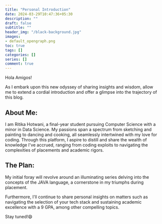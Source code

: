 ```yaml
---
title: "Personal Introduction"
date: 2024-03-29T10:47:36+05:30
description: ""
draft: false
subtitle: ""
header_img: "/black-background.jpg"
images:
- default_opengraph.png
toc: true
tags: []
categories: []
series: []
comment: true
---
```


Hola Amigos!

As I embark upon this new odyssey of sharing insights and wisdom, allow me to
extend a cordial introduction and offer a glimpse into the trajectory of this
blog.

## About Me: 

I am Ritika Hotwani, a final-year student pursuing Computer
Science with a minor in Data Science. My passions span a spectrum from
sketching and painting to dancing and cooking, all seamlessly intertwined with
my love for coding. Through this platform, I aspire to distill and share the
wealth of knowledge I've accrued, ranging from coding exploits to navigating
the complexities of placements and academic rigors.

## The Plan: 

My initial foray will revolve around an illuminating series
delving into the concepts of the JAVA language, a cornerstone in my triumphs
during placement.

Furthermore, I'll continue to share personal insights on
matters such as navigating the selection of your tech stack and sustaining
academic excellence with a 9 GPA, among other compelling topics.

Stay tuned!😄
